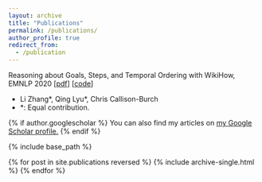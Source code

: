 ```yaml
---
layout: archive
title: "Publications"
permalink: /publications/
author_profile: true
redirect_from:
  - /publication
---
```


Reasoning about Goals, Steps, and Temporal Ordering with WikiHow, EMNLP 2020 \[[pdf](https://aclanthology.org/2020.emnlp-main.374)\] \[[code](https://github.com/zharry29/wikihow-goal-step)\]
  * Li Zhang\*, Qing Lyu\*, Chris Callison-Burch
  * \*: Equal contribution.


{% if author.googlescholar %}
  You can also find my articles on <u><a href="{{author.googlescholar}}">my Google Scholar profile</a>.</u>
{% endif %}

{% include base_path %}

{% for post in site.publications reversed %}
  {% include archive-single.html %}
{% endfor %}
